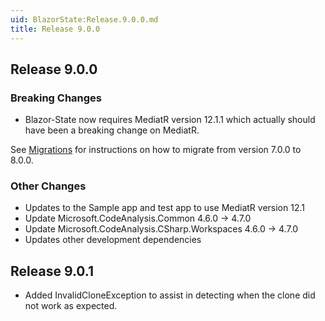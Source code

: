 ```yaml
---
uid: BlazorState:Release.9.0.0.md
title: Release 9.0.0
---
```


## Release 9.0.0

### Breaking Changes

* Blazor-State now requires MediatR version 12.1.1 which actually should have been a breaking change on MediatR.

See [Migrations](xref:BlazorState:Migration8-9.md) for instructions on how to migrate from version 7.0.0 to 8.0.0.

### Other Changes

* Updates to the Sample app and test app to use MediatR version 12.1
* Update Microsoft.CodeAnalysis.Common 4.6.0 -> 4.7.0
* Update Microsoft.CodeAnalysis.CSharp.Workspaces 4.6.0 -> 4.7.0
* Updates other development dependencies


## Release 9.0.1

* Added InvalidCloneException to assist in detecting when the clone did not work as expected.